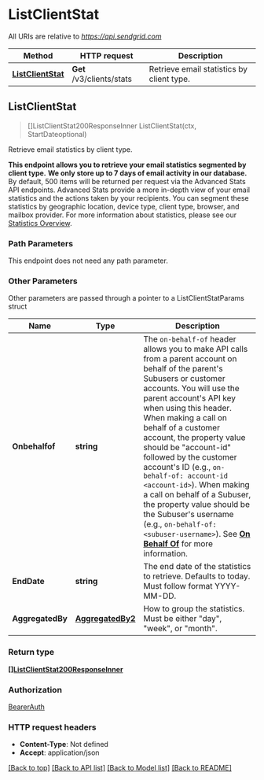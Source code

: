 # ListClientStat

All URIs are relative to *https://api.sendgrid.com*

Method | HTTP request | Description
------------- | ------------- | -------------
[**ListClientStat**](ListClientStat.md#ListClientStat) | **Get** /v3/clients/stats | Retrieve email statistics by client type.



## ListClientStat

> []ListClientStat200ResponseInner ListClientStat(ctx, StartDateoptional)

Retrieve email statistics by client type.

**This endpoint allows you to retrieve your email statistics segmented by client type.**  **We only store up to 7 days of email activity in our database.** By default, 500 items will be returned per request via the Advanced Stats API endpoints.  Advanced Stats provide a more in-depth view of your email statistics and the actions taken by your recipients. You can segment these statistics by geographic location, device type, client type, browser, and mailbox provider. For more information about statistics, please see our [Statistics Overview](https://sendgrid.com/docs/ui/analytics-and-reporting/stats-overview/).

### Path Parameters

This endpoint does not need any path parameter.

### Other Parameters

Other parameters are passed through a pointer to a ListClientStatParams struct


Name | Type | Description
------------- | ------------- | -------------
**Onbehalfof** | **string** | The `on-behalf-of` header allows you to make API calls from a parent account on behalf of the parent's Subusers or customer accounts. You will use the parent account's API key when using this header. When making a call on behalf of a customer account, the property value should be \"account-id\" followed by the customer account's ID (e.g., `on-behalf-of: account-id <account-id>`). When making a call on behalf of a Subuser, the property value should be the Subuser's username (e.g., `on-behalf-of: <subuser-username>`). See [**On Behalf Of**](https://docs.sendgrid.com/api-reference/how-to-use-the-sendgrid-v3-api/on-behalf-of) for more information.
**EndDate** | **string** | The end date of the statistics to retrieve. Defaults to today. Must follow format YYYY-MM-DD.
**AggregatedBy** | [**AggregatedBy2**](AggregatedBy2AggregatedBy2.md) | How to group the statistics. Must be either \"day\", \"week\", or \"month\".

### Return type

[**[]ListClientStat200ResponseInner**](ListClientStat200ResponseInner.md)

### Authorization

[BearerAuth](../README.md#BearerAuth)

### HTTP request headers

- **Content-Type**: Not defined
- **Accept**: application/json

[[Back to top]](#) [[Back to API list]](../README.md#documentation-for-api-endpoints)
[[Back to Model list]](../README.md#documentation-for-models)
[[Back to README]](../README.md)

